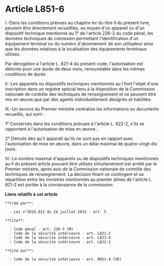 # Article L851-6

I.-Dans les conditions prévues au chapitre Ier du titre II du présent livre, peuvent être directement recueillies, au moyen
d'un appareil ou d'un dispositif technique mentionné au 1° de l'article 226-3 du code pénal, les données techniques de
connexion permettant l'identification d'un équipement terminal ou du numéro d'abonnement de son utilisateur ainsi que les
données relatives à la localisation des équipements terminaux utilisés. 

Par dérogation à l'article L. 821-4 du présent code, l'autorisation est délivrée pour une durée de deux mois, renouvelable
dans les mêmes conditions de durée. 

II.-Les appareils ou dispositifs techniques mentionnés au I font l'objet d'une inscription dans un registre spécial tenu à la
disposition de la Commission nationale de contrôle des techniques de renseignement et ne peuvent être mis en œuvre que par
des agents individuellement désignés et habilités. 

III.-Un service du Premier ministre centralise les informations ou documents recueillis, qui sont : 

1° Conservés dans les conditions prévues à l'article L. 822-2, s'ils se rapportent à l'autorisation de mise en œuvre ; 

2° Détruits dès qu'il apparaît qu'ils ne sont pas en rapport avec l'autorisation de mise en œuvre, dans un délai maximal de
quatre-vingt-dix jours. 

IV.-Le nombre maximal d'appareils ou de dispositifs techniques mentionnés au II du présent article pouvant être utilisés
simultanément est arrêté par le Premier ministre, après avis de la Commission nationale de contrôle des techniques de
renseignement. La décision fixant ce contingent et sa répartition entre les ministres mentionnés au premier alinéa de
l'article L. 821-2 est portée à la connaissance de la commission.

**Liens relatifs à cet article**

	**Créé par**:

	  - Loi n°2015-912 du 24 juillet 2015 - art. 5

	**Cite**:

	  - Code pénal - art. 226-3 (M)
	  - Code de la sécurité intérieure - art. L821-2
	  - Code de la sécurité intérieure - art. L821-4
	  - Code de la sécurité intérieure - art. L822-2

	**Cité par**:

	  - Code de la sécurité intérieure - art. R851-4 (VD)
